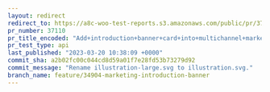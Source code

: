 ```yaml
---
layout: redirect
redirect_to: https://a8c-woo-test-reports.s3.amazonaws.com/public/pr/37110/api/index.html
pr_number: 37110
pr_title_encoded: "Add+introduction+banner+card+into+multichannel+marketing+page"
pr_test_type: api
last_published: "2023-03-20 10:38:09 +0000"
commit_sha: a2b02fc00c044cd8d59a01f7e28fd53b73279d92
commit_message: "Rename illustration-large.svg to illustration.svg."
branch_name: feature/34904-marketing-introduction-banner
---
```

